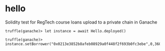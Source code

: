 # hello
Solidity test for RegTech course loans upload to a private chain in Ganache

```
truffle(ganache)> let instance = await Hello.deployed()

truffle(ganache)> 
instance.setBorrower("0x0213e3852b8afeb08929a0f448f2f693b0fc3ebe",0,36000,"verified",'0x00061820','0x11',"analyst",400,600)
```
